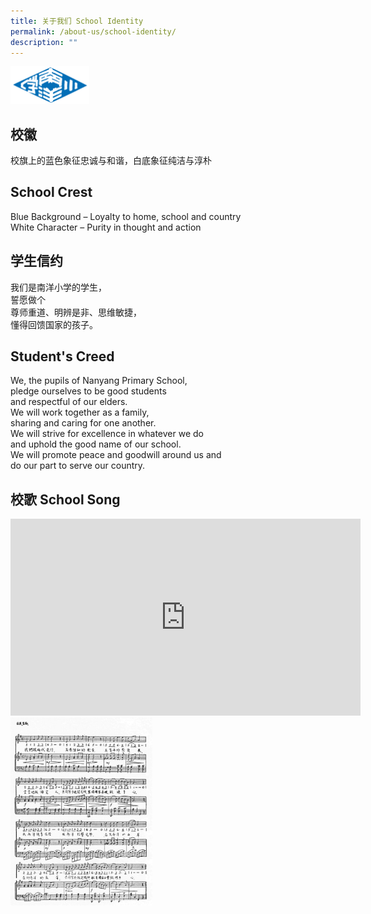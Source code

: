 ```yaml
---
title: 关于我们 School Identity
permalink: /about-us/school-identity/
description: ""
---
```

<img src="/images/nanyang-primary-school.png" style="width:25%">


## 校徽

校旗上的蓝色象征忠诚与和谐，白底象征纯洁与淳朴

## School Crest

Blue Background – Loyalty to home, school and country   
White Character – Purity in thought and action	

## 学生信约

我们是南洋小学的学生，   
誓愿做个   
尊师重道、明辨是非、思维敏捷，   
懂得回馈国家的孩子。    
  
## Student's Creed

We, the pupils of Nanyang Primary School,    
pledge ourselves to be good students    
and respectful of our elders.    
We will work together as a family,    
sharing and caring for one another.    
We will strive for excellence in whatever we do    
and uphold the good name of our school.     
We will promote peace and goodwill around us and    
do our part to serve our country.	


## 校歌 School Song
<iframe width="560" height="315" src="https://www.youtube.com/embed/zxxHOVn84b8" title="YouTube video player" frameborder="0" allow="accelerometer; autoplay; clipboard-write; encrypted-media; gyroscope; picture-in-picture; web-share" allowfullscreen></iframe><tr></tr>

<img src="/images/schoolsong.jpeg" style="width:45%" align="left">